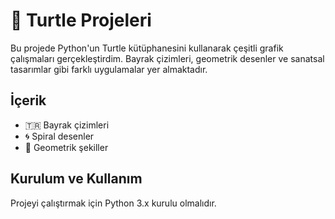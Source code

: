# 🐢 Turtle Projeleri

Bu projede Python'un Turtle kütüphanesini kullanarak çeşitli grafik çalışmaları gerçekleştirdim. Bayrak çizimleri, geometrik desenler ve sanatsal tasarımlar gibi farklı uygulamalar yer almaktadır.

## İçerik
- 🇹🇷 Bayrak çizimleri
- 🌀 Spiral desenler
- 🔷 Geometrik şekiller


## Kurulum ve Kullanım
Projeyi çalıştırmak için Python 3.x kurulu olmalıdır.
